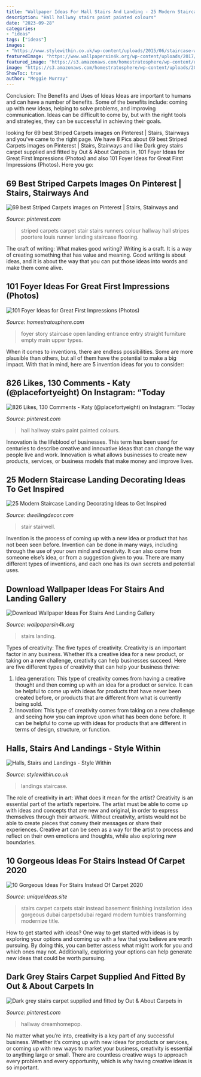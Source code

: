 ```yaml
---
title: "Wallpaper Ideas For Hall Stairs And Landing - 25 Modern Staircase Landing Decorating Ideas To Get Inspired"
description: "Hall hallway stairs paint painted colours"
date: "2023-09-28"
categories:
- "ideas"
tags: ["ideas"]
images:
- "https://www.stylewithin.co.uk/wp-content/uploads/2015/06/staircase-with-striped-carpet-603x1071.jpg"
featuredImage: "https://www.wallpapersin4k.org/wp-content/uploads/2017/04/Wallpaper-Ideas-For-Stairs-And-Landing-10.jpeg"
featured_image: "https://s3.amazonaws.com/homestratosphere/wp-content/uploads/2014/04/shutterstock_33353164.jpg"
image: "https://s3.amazonaws.com/homestratosphere/wp-content/uploads/2014/04/shutterstock_33353164.jpg"
ShowToc: true
author: "Meggie Murray"
---
```



Conclusion: The Benefits and Uses of Ideas
Ideas are important to humans and can have a number of benefits. Some of the benefits include: coming up with new ideas, helping to solve problems, and improving communication. Ideas can be difficult to come by, but with the right tools and strategies, they can be successful in achieving their goals.

	

		
looking for 69 best Striped Carpets images on Pinterest | Stairs, Stairways and you've came to the right page. We have 8 Pics about 69 best Striped Carpets images on Pinterest | Stairs, Stairways and like Dark grey stairs carpet supplied and fitted by Out &amp; About Carpets in, 101 Foyer Ideas for Great First Impressions (Photos) and also 101 Foyer Ideas for Great First Impressions (Photos). Here you go:
		
    
## 69 Best Striped Carpets Images On Pinterest | Stairs, Stairways And

<img loading=lazy src="https://i.pinimg.com/736x/23/91/83/23918322c767ed32243d6792fc3ec143--striped-stair-carpet-striped-carpets.jpg" onerror="this.onerror=null;this.src='https://tse3.mm.bing.net/th?id=OIP.FbwXZanRF1E7OwjgRdnNUgHaJ3&amp;pid=15.1';" alt="69 best Striped Carpets images on Pinterest | Stairs, Stairways and">

_Source: pinterest.com_

>striped carpets carpet stair stairs runners colour hallway hall stripes poortere louis runner landing staircase flooring. 

	

The craft of writing: What makes good writing?
Writing is a craft. It is a way of creating something that has value and meaning. Good writing is about ideas, and it is about the way that you can put those ideas into words and make them come alive.

    
## 101 Foyer Ideas For Great First Impressions (Photos)

<img loading=lazy src="https://s3.amazonaws.com/homestratosphere/wp-content/uploads/2014/04/shutterstock_33353164.jpg" onerror="this.onerror=null;this.src='https://tse2.mm.bing.net/th?id=OIP.NDapWrmSbeTTl75o2Eq2tQHaLH&amp;pid=15.1';" alt="101 Foyer Ideas for Great First Impressions (Photos)">

_Source: homestratosphere.com_

>foyer story staircase open landing entrance entry straight furniture empty main upper types. 

	

When it comes to inventions, there are endless possibilities. Some are more plausible than others, but all of them have the potential to make a big impact. With that in mind, here are 5 invention ideas for you to consider: 

    
## 826 Likes, 130 Comments - Katy (@placefortyeight) On Instagram: “Today

<img loading=lazy src="https://i.pinimg.com/736x/84/13/19/841319e2e7285700cce5b3b6d85be0b7.jpg" onerror="this.onerror=null;this.src='https://tse4.mm.bing.net/th?id=OIP.cD1YJE00It2h7Vt_AfKElwHaJQ&amp;pid=15.1';" alt="826 Likes, 130 Comments - Katy (@placefortyeight) on Instagram: “Today">

_Source: pinterest.com_

>hall hallway stairs paint painted colours. 

	

Innovation is the lifeblood of businesses. This term has been used for centuries to describe creative and innovative ideas that can change the way people live and work. Innovation is what allows businesses to create new products, services, or business models that make money and improve lives.

    
## 25 Modern Staircase Landing Decorating Ideas To Get Inspired

<img loading=lazy src="https://www.dwellingdecor.com/wp-content/uploads/2016/02/Modern-Stairwell-landing-view.jpg" onerror="this.onerror=null;this.src='https://tse4.mm.bing.net/th?id=OIP.upxjyQ-kHvY1XcR2UMtbAQHaJS&amp;pid=15.1';" alt="25 Modern Staircase Landing Decorating Ideas to Get Inspired">

_Source: dwellingdecor.com_

>stair stairwell. 

	

Invention is the process of coming up with a new idea or product that has not been seen before. Invention can be done in many ways, including through the use of your own mind and creativity. It can also come from someone else’s idea, or from a suggestion given to you. There are many different types of inventions, and each one has its own secrets and potential uses.

    
## Download Wallpaper Ideas For Stairs And Landing Gallery

<img loading=lazy src="https://www.wallpapersin4k.org/wp-content/uploads/2017/04/Wallpaper-Ideas-For-Stairs-And-Landing-10.jpeg" onerror="this.onerror=null;this.src='https://tse4.mm.bing.net/th?id=OIP.BL98GaqFcPisC7MUY_1SHQHaJa&amp;pid=15.1';" alt="Download Wallpaper Ideas For Stairs And Landing Gallery">

_Source: wallpapersin4k.org_

>stairs landing. 

	

Types of creativity: The five types of creativity.
Creativity is an important factor in any business. Whether it’s a creative idea for a new product, or taking on a new challenge, creativity can help businesses succeed. Here are five different types of creativity that can help your business thrive: 
1. Idea generation: This type of creativity comes from having a creative thought and then coming up with an idea for a product or service. It can be helpful to come up with ideas for products that have never been created before, or products that are different from what is currently being sold. 
2. Innovation: This type of creativity comes from taking on a new challenge and seeing how you can improve upon what has been done before. It can be helpful to come up with ideas for products that are different in terms of design, structure, or function. 

    
## Halls, Stairs And Landings - Style Within

<img loading=lazy src="https://www.stylewithin.co.uk/wp-content/uploads/2015/06/staircase-with-striped-carpet-603x1071.jpg" onerror="this.onerror=null;this.src='https://tse1.mm.bing.net/th?id=OIP.o6F1ezr4hY5BCMG11S6djwHaNJ&amp;pid=15.1';" alt="Halls, Stairs and Landings - Style Within">

_Source: stylewithin.co.uk_

>landings staircase. 

	

The role of creativity in art: What does it mean for the artist?
Creativity is an essential part of the artist’s repertoire. The artist must be able to come up with ideas and concepts that are new and original, in order to express themselves through their artwork. Without creativity, artists would not be able to create pieces that convey their messages or share their experiences. Creative art can be seen as a way for the artist to process and reflect on their own emotions and thoughts, while also exploring new boundaries.

    
## 10 Gorgeous Ideas For Stairs Instead Of Carpet 2020

<img loading=lazy src="https://www.uniqueideas.site/wp-content/uploads/modern-carpet-on-stairs-with-regard-to-stair-installation-idea-26.jpg" onerror="this.onerror=null;this.src='https://tse4.mm.bing.net/th?id=OIP.VJPgQx4iEfbp7ymS1iRhtAHaJ6&amp;pid=15.1';" alt="10 Gorgeous Ideas For Stairs Instead Of Carpet 2020">

_Source: uniqueideas.site_

>stairs carpet carpets stair instead basement finishing installation idea gorgeous dubai carpetsdubai regard modern tumbles transforming modernize title. 

	

How to get started with ideas?
One way to get started with ideas is by exploring your options and coming up with a few that you believe are worth pursuing. By doing this, you can better assess what might work for you and which ones may not. Additionally, exploring your options can help generate new ideas that could be worth pursuing.

    
## Dark Grey Stairs Carpet Supplied And Fitted By Out &amp; About Carpets In

<img loading=lazy src="https://i.pinimg.com/originals/f3/61/10/f361101c8e1429190473aaa4add42aca.jpg" onerror="this.onerror=null;this.src='https://tse1.mm.bing.net/th?id=OIP.bmX8pRLHkS8GHCUPm6scVwHaJ4&amp;pid=15.1';" alt="Dark grey stairs carpet supplied and fitted by Out &amp; About Carpets in">

_Source: pinterest.com_

>hallway dreamhomepop. 

	

No matter what you’re into, creativity is a key part of any successful business. Whether it’s coming up with new ideas for products or services, or coming up with new ways to market your business, creativity is essential to anything large or small. There are countless creative ways to approach every problem and every opportunity, which is why having creative ideas is so important.

